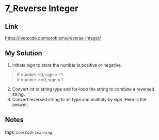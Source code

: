 # 7_Reverse Integer

## Link
https://leetcode.com/problems/reverse-integer/

## My Solution
1. Initiate *sign* to store the number is positive or negative.
> if number <0, sign = -1 	
> if number >=0, sign = 1
2. Convert int to string type and for-loop the string to combine a reversed string.
3. Convert reversed string to int type and multiply by *sign*. Here is the answer.

## Notes

###### tags: `LeetCode` `learning`